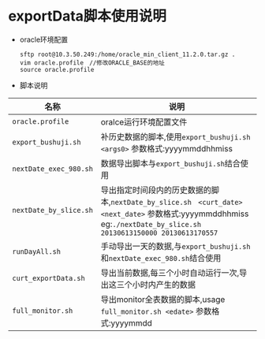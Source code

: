 exportData脚本使用说明
====================
*	oracle环境配置

		sftp root@10.3.50.249:/home/oracle_min_client_11.2.0.tar.gz .
		vim oracle.profile　//修改ORACLE_BASE的地址
		source oracle.profile

*	脚本说明

|名称	|说明	|
|-------|-------|
|`oracle.profile`	|oralce运行环境配置文件|
|`export_bushuji.sh`	|补历史数据的脚本,使用`export_bushuji.sh　<args0>` 参数格式:yyyymmddhhmiss
|`nextDate_exec_980.sh`	|数据导出脚本与`export_bushuji.sh`结合使用
|`nextDate_by_slice.sh`	|导出指定时间段内的历史数据的脚本,`nextDate_by_slice.sh　<curt_date> <next_date>` 参数格式:yyyymmddhhmiss eg:`./nextDate_by_slice.sh 20130613150000 20130613170557`
|`runDayAll.sh`	|手动导出一天的数据,与`export_bushuji.sh`和`nextDate_exec_980.sh`结合使用
|`curt_exportData.sh`	|导出当前数据,每三个小时自动运行一次,导出这三个小时内产生的数据
|`full_monitor.sh`	|导出monitor全表数据的脚本,usage `full_monitor.sh <edate>` 参数格式:yyyymmdd
